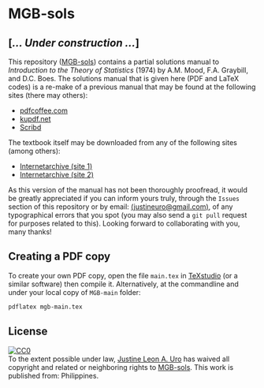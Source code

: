 # MGB-sols

## [*&hellip; Under construction &hellip;*]  
  
This repository ([MGB-sols](https://github.com/justineuro/MGB-sols)) contains a partial solutions manual to *_Introduction to the Theory of Statistics_* (1974)
by A.M. Mood, F.A. Graybill, and D.C. Boes. The solutions manual that is given here (PDF and LaTeX codes) is a re-make  of a previous manual that may be found at the following sites (there may others):

* [pdfcoffee.com](https://pdfcoffee.com/introduction-to-the-theory-of-statistics-solutions-manual-1974-mood-graybill-pdf-free.html)
* [kupdf.net](https://kupdf.net/download/introduction-to-the-theory-of-statistics-solutions-manual-1974-mood-graybillpdf_59b92c8c08bbc59450894cb7_pdf)
* [Scribd](https://www.scribd.com/document/327373269/Introduction-to-the-Theory-of-Statistics-Solutions-Manual-1974-Mood-Graybill)


The textbook itself may be downloaded from any of the following sites (among others):

* [Internetarchive (site 1)](https://archive.org/details/in.ernet.dli.2015.132521)
* [Internetarchive (site 2)](https://archive.org/details/in.ernet.dli.2015.137786)

As this version of the manual has not been thoroughly proofread, it would be greatly appreciated if you can inform yours truly, through the `Issues` section of this repository or by email: [(justineuro@gmail.com)](mailto:justineuro@gmail.com), of any typographical errors that you spot (you may also send a `git pull` request for purposes related to this). Looking forward to collaborating with you, many thanks!

## Creating a PDF copy
To create your own PDF copy, open the file `main.tex` in [TeXstudio](https://texstudio.org/) (or a similar software) then compile it.  Alternatively, at the commandline and under your local copy of `MGB-main` folder:
```bash
pdflatex mgb-main.tex
```

## License
<p xmlns:dct="http://purl.org/dc/terms/" xmlns:vcard="http://www.w3.org/2001/vcard-rdf/3.0#">
  <a rel="license"
     href="http://creativecommons.org/publicdomain/zero/1.0/">
    <img src="http://i.creativecommons.org/p/zero/1.0/88x31.png" style="border-style: none;" alt="CC0" />
  </a>
  <br />
  To the extent possible under law,
  <a rel="dct:publisher"
     href="https://github.com/justineuro">
    <span property="dct:title">Justine Leon A. Uro</span></a>
  has waived all copyright and related or neighboring rights to
  <span property="dct:title"><a href="https://github.com/justineuro/MGB-sols">MGB-sols</a></span>.
This work is published from:
<span property="vcard:Country" datatype="dct:ISO3166"
      content="PH" about="https://github.com/justineuro/MGB-sols">
  Philippines</span>.
</p>